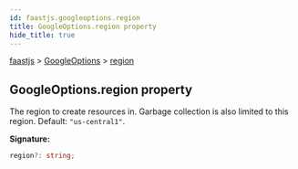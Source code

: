 ```yaml
---
id: faastjs.googleoptions.region
title: GoogleOptions.region property
hide_title: true
---
```

[faastjs](./faastjs.md) &gt; [GoogleOptions](./faastjs.googleoptions.md) &gt; [region](./faastjs.googleoptions.region.md)

## GoogleOptions.region property

The region to create resources in. Garbage collection is also limited to this region. Default: `"us-central1"`<!-- -->.

<b>Signature:</b>

```typescript
region?: string;
```